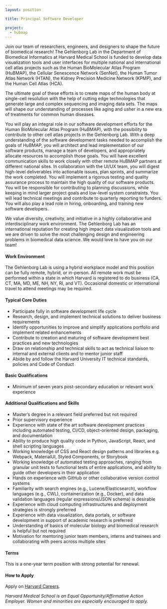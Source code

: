 ```yaml
---
layout: position

title: Principal Software Developer

project:
  - hubmap
---
```


Join our team of researchers, engineers, and designers to shape the future of biomedical research! 
The Gehlenborg Lab in the Department of Biomedical Informatics at Harvard Medical School is funded to develop data visualization tools and user interfaces for multiple national and international cell atlas projects such as the Human BioMolecular Atlas Program (HuBMAP), the Cellular Senescence Network (SenNet), the Human Tumor Atlas Network (HTAN), the Kidney Precision Medicine Network (KPMP), and the Human Cell Atlas (HCA). 
 
The ultimate goal of these efforts is to create maps of the human body at single-cell resolution with the help of cutting edge technologies that generate large and complex sequencing and imaging data sets. The maps will shape our understanding of processes like aging and usher in a new era of treatments for common human diseases. 
 
You will play an integral role in our software development efforts for the Human BioMolecular Atlas Program (HuBMAP), with the possibility to contribute to other cell atlas projects in the Gehlenborg Lab. With a deep understanding of the software development tasks needed to accomplish the goals of HuBMAP, you will architect and lead implementation of our software products, manage a team of developers, and appropriately allocate resources to accomplish those goals. You will have excellent communication skills to work closely with other remote HuBMAP partners at different national sites. In collaboration with the UI/UX team, you will digest high-level deliverables into actionable issues, plan sprints, and summarize the work completed. You will implement a rigorous testing and quality assurance process to maintain the high quality of our software products. You will be responsible for contributing to planning discussions, while keeping in mind larger project goals and low-level system constraints. You will lead technical meetings and contribute to quarterly reporting to funders. You will also play a lead role in hiring, onboarding, and training new software developers.

We value diversity, creativity, and initiative in a highly collaborative and interdisciplinary work environment. The Gehlenborg Lab has an international reputation for creating high impact data visualization tools and we are driven to solve the most challenging design and engineering problems in biomedical data science. We would love to have you on our team!

#### Work Environment
The Gehlenborg Lab is using a hybrid workplace model and this position can be fully remote, hybrid, or in-person. All remote work must be performed within a state in which Harvard is registered to do business (CA, CT, MA, MD, ME, NH, NY, RI, and VT). Occasional domestic or international travel to attend meetings may be required.

#### Typical Core Duties
- Participate fully in software development life cycle
- Research, design, and implement technical solutions to deliver business requirements
- Identify opportunities to improve and simplify applications portfolio and implement related enhancements
- Contribute to creation and maturing of software development best practices and new technologies
- Draw on relationship and technical skills to act as technical liaison to internal and external clients and to mentor junior staff
- Abide by and follow the Harvard University IT technical standards, policies and Code of Conduct

#### Basic Qualifications
- Minimum of seven years post-secondary education or relevant work experience

#### Additional Qualifications and Skills
- Master’s degree in a relevant field preferred but not required
- Prior supervisory experience
- Experience with state of the art software development practices including automated testing, CI/CD, object-oriented design, packaging, and documentation
- Ability to produce high quality code in Python, JavaScript, React, and shell scripting languages
- Working knowledge of CSS and React design patterns and libraries e.g. Webpack, MaterialUI, Styled Components, or Storybook
- Working knowledge of automated testing approaches, ranging from granular unit tests to functional tests of entire applications, and ability to guide other developers in their application
- Hands on experience with GitHub or other collaborative version control systems
- Familiarity with search engines (e.g., Lucene/Elasticsearch), workflow languages (e.g., CWL), containerization (e.g., Docker), and data validation languages (regular expressions/JSON schema) is desirable
- Experience with cloud computing infrastructures and deployment strategies is strongly preferred
- Experience with data visualization, data portals, or software development in support of academic research is preferred
- Understanding of basics of molecular biology and biomedical research is helpful but not required
- Motivation for mentoring junior team members, interns and trainees and collaborating with peers across multiple sites

#### Terms
This is a one-year term position with strong potential for renewal.

#### How to Apply
Apply on [Harvard Careers](https://sjobs.brassring.com/TGnewUI/Search/home/HomeWithPreLoad?partnerid=25240&siteid=5341&PageType=JobDetails&jobid=1975341).

*Harvard Medical School is an Equal Opportunity/Affirmative Action Employer. Women and minorities are especially encouraged to apply.*